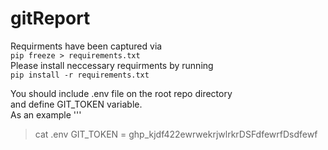 # gitReport

Requirments have been captured via  
`pip freeze > requirements.txt`  
Please install neccessary requirments by running  
`pip install -r requirements.txt`

You should include .env file on the root repo directory  
and define GIT_TOKEN variable.  
As an example
'''
> cat .env
GIT_TOKEN = ghp_kjdf422ewrwekrjwlrkrDSFdfewrfDsdfewf
```